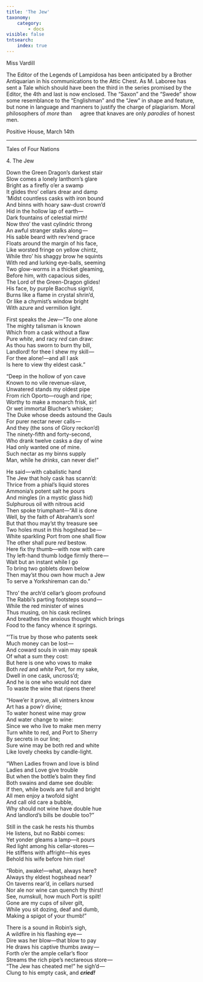 ```yaml
---
title: 'The Jew'
taxonomy:
    category:
        - docs
visible: false
tntsearch:
    index: true
---
```


<div class="author">Miss Vardill</div>

The Editor of the Legends of Lampidosa has been anticipated by a Brother Antiquarian in his communications to the Attic Chest. As M. Laboree has sent a Tale which should have been the third in the series promised by the Editor, the 4th and last is now enclosed. The “Saxon” and the “Swede” show some resemblance to the “Englishman” and the “Jew” in shape and feature, but none in language and manners to justify the charge of plagiarism. Moral philosophers of *more* than &emsp; agree that knaves are only *parodies* of honest men.

Positive House, March 14th

---

<span class="title">Tales of Four Nations</span>  

<span class="title">4&#46; The Jew</span>

Down the Green Dragon’s darkest stair  
Slow comes a lonely lanthorn’s glare  
Bright as a firefly o’er a swamp  
It glides thro’ cellars drear and damp  
’Midst countless casks with iron bound  
And binns with hoary saw-dust crown’d  
Hid in the hollow lap of earth—  
Dark fountains of celestial mirth!  
Now thro’ the vast cylindric throng  
An awful stranger stalks along —   
His sable beard with rev’rend grace  
Floats around the margin of his face,  
Like worsted fringe on yellow chintz,  
While thro’ his shaggy brow he squints  
With red and lurking eye-balls, seeming  
Two glow-worms in a thicket gleaming,  
Before him, with capacious sides,  
The Lord of the Green-Dragon glides!  
His face, by purple Bacchus sign’d,  
Burns like a flame in crystal shrin’d,  
Or like a chymist’s window bright  
With azure and vermilion light.  

First speaks the Jew—“To one alone  
The mighty talisman is known  
Which from a cask without a flaw  
Pure *white*, and racy *red* can draw:  
As thou has sworn to burn thy bill,  
Landlord! for thee I shew my skill —   
For thee alone!—and all I ask  
Is here to view thy eldest cask.”  

“Deep in the hollow of yon cave  
Known to no vile revenue-slave,  
Unwatered stands my oldest pipe  
From rich Oporto—rough and ripe;  
Worthy to make a monarch frisk, sir!  
Or wet immortal Blucher’s whisker;  
The Duke whose deeds astound the Gauls  
For purer nectar never calls —   
And they (the sons of Glory reckon’d)  
The ninety-fifth and forty-second,  
Who drank twelve casks a day of wine  
Had only wanted one of mine.  
Such nectar as my binns supply  
Man, while he *drinks*, can never die!”

He said — with cabalistic hand    
The Jew that holy cask has scann’d:    
Thrice from a phial’s liquid stores  
Ammonia’s potent salt he pours  
And mingles (in a mystic glass hid)  
Sulphurous oil with nitrous acid  
Then spoke triumphant—“All is done  
Well, by the faith of Abraham’s son!  
But that thou may’st thy treasure see  
Two holes must in this hogshead be —   
White sparkling Port from one shall flow  
The other shall pure *red* bestow.  
Here fix thy thumb—with now with care  
Thy left-hand thumb lodge firmly there —   
Wait but an instant while I go    
To bring two goblets down below    
Then may’st thou own how much a Jew  
To serve a Yorkshireman can do.”  

Thro’ the arch’d cellar’s gloom profound  
The Rabbi’s parting footsteps sound —   
While the red minister of wines  
Thus musing, on his cask reclines  
And breathes the anxious thought which brings    
Food to the fancy whence it springs.

“’Tis true by those who patents seek    
	Much money can be lost —     
And coward souls in vain may speak    
	Of what a sum they cost:    
But here is one who vows to make    
Both *red* and *white* Port, for my sake,    
	Dwell in one cask, uncross’d;    
And he is one who would not dare    
To waste the wine that ripens there!  

“Howe’er it prove, all vintners know    
	Art has a pow’r divine;    
To water honest wine may grow    
	And water change to wine:    
Since we who live to make men merry    
Turn white to red, and Port to Sherry    
	By secrets in our line;    
Sure wine may be both red and white    
Like lovely cheeks by candle-light.

“When Ladies frown and love is blind    
	Ladies and Love give trouble    
But when the bottle’s balm they find    
	Both swains and dame see double:    
If then, while bowls are full and bright    
All men enjoy a twofold sight    
	And call old care a bubble,    
Why should not wine have double hue    
And landlord’s bills be double too?”

Still in the cask he rests his thumbs  
He listens, but no Rabbi comes:  
Yet yonder gleams a lamp—it pours  
Red light among his cellar-stores —   
He stiffens with affright—his eyes  
Behold his wife before him rise!  
  
“Robin, awake!—what, always here?  
Always thy eldest hogshead near?  
On taverns rear’d, in cellars nursed  
Nor ale nor wine can quench thy thirst!  
See, numskull, how much Port is spilt!  
Gone are my cups of silver gilt,  
While you sit dozing, deaf and dumb,  
Making a spigot of your thumb!”

There is a sound in Robin’s sigh,  
A wildfire in his flashing eye —   
Dire was her blow—that blow to pay  
He draws his captive thumbs away —   
Forth o’er the ample cellar’s floor  
Streams the rich pipe’s nectareous store —   
“The Jew has cheated me!” he sigh’d —   
Clung to his empty cask, and ***cried!*** 
